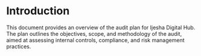 # Introduction

This document provides an overview of the audit plan for Ijesha Digital Hub. The plan outlines the objectives, scope, and methodology of the audit, aimed at assessing internal controls, compliance, and risk management practices.

